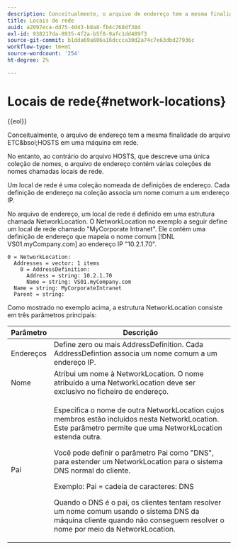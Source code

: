 ```yaml
---
description: Conceitualmente, o arquivo de endereço tem a mesma finalidade do arquivo ETC&bsol;HOSTS em uma máquina em rede.
title: Locais de rede
uuid: a2097eca-dd75-4d43-b8a8-fb4c768df38d
exl-id: 938217da-8935-4f2a-b5f8-9afc1dd489f3
source-git-commit: b1dda69a606a16dccca30d2a74c7e63dbd27936c
workflow-type: tm+mt
source-wordcount: '254'
ht-degree: 2%

---
```


# Locais de rede{#network-locations}

{{eol}}

Conceitualmente, o arquivo de endereço tem a mesma finalidade do arquivo ETC&amp;bsol;HOSTS em uma máquina em rede.

No entanto, ao contrário do arquivo HOSTS, que descreve uma única coleção de nomes, o arquivo de endereço contém várias coleções de nomes chamadas locais de rede.

Um local de rede é uma coleção nomeada de definições de endereço. Cada definição de endereço na coleção associa um nome comum a um endereço IP.

No arquivo de endereço, um local de rede é definido em uma estrutura chamada NetworkLocation. O NetworkLocation no exemplo a seguir define um local de rede chamado &quot;MyCorporate Intranet&quot;. Ele contém uma definição de endereço que mapeia o nome comum [!DNL VS01.myCompany.com] ao endereço IP &quot;10.2.1.70&quot;.

```
0 = NetworkLocation: 
  Addresses = vector: 1 items
    0 = AddressDefinition: 
      Address = string: 10.2.1.70
      Name = string: VS01.myCompany.com
  Name = string: MyCorporateIntranet
  Parent = string: 
```

Como mostrado no exemplo acima, a estrutura NetworkLocation consiste em três parâmetros principais:

<table id="table_9142A0EFA15E4C37975E7ACE234F6FDD"> 
 <thead> 
  <tr> 
   <th colname="col1" class="entry"> Parâmetro </th> 
   <th colname="col2" class="entry"> Descrição </th> 
  </tr> 
 </thead>
 <tbody> 
  <tr> 
   <td colname="col1"> Endereços </td> 
   <td colname="col2"> Define zero ou mais AddressDefinition. Cada AddressDefintion associa um nome comum a um endereço IP. </td> 
  </tr> 
  <tr> 
   <td colname="col1"> Nome </td> 
   <td colname="col2"> Atribui um nome à NetworkLocation. O nome atribuído a uma NetworkLocation deve ser exclusivo no ficheiro de endereço. </td> 
  </tr> 
  <tr> 
   <td colname="col1"> Pai </td> 
   <td colname="col2"> <p>Especifica o nome de outra NetworkLocation cujos membros estão incluídos nesta NetworkLocation. Este parâmetro permite que uma NetworkLocation estenda outra. </p> <p>Você pode definir o parâmetro Pai como "DNS", para estender um NetworkLocation para o sistema DNS normal do cliente. </p> <p>Exemplo: Pai = cadeia de caracteres: DNS </p> <p>Quando o DNS é o pai, os clientes tentam resolver um nome comum usando o sistema DNS da máquina cliente quando não conseguem resolver o nome por meio da NetworkLocation. </p> </td> 
  </tr> 
 </tbody> 
</table>
